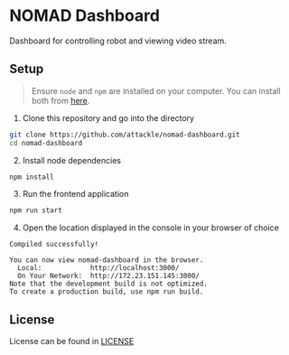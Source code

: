 # NOMAD Dashboard

Dashboard for controlling robot and viewing video stream.

## Setup
> Ensure `node` and `npm` are installed on your computer. You can install both from [here](https://nodejs.org/en/download/current/).
1. Clone this repository and go into the directory
```bash
git clone https://github.com/attackle/nomad-dashboard.git
cd nomad-dashboard
```
2. Install node dependencies
```bash
npm install
```
3. Run the frontend application
```bash
npm run start
```
4. Open the location displayed in the console in your browser of choice
```
Compiled successfully!

You can now view nomad-dashboard in the browser.
  Local:            http://localhost:3000/
  On Your Network:  http://172.23.151.145:3000/
Note that the development build is not optimized.
To create a production build, use npm run build.
```

## License
License can be found in [LICENSE](/LICENSE)
